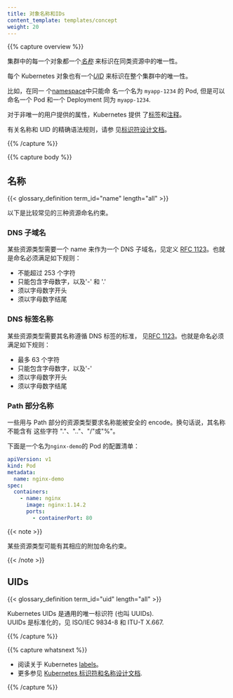 ```yaml
---
title: 对象名称和IDs
content_template: templates/concept
weight: 20
---
```


{{% capture overview %}}

<!--
Each object in your cluster has a [_Name_](#names) that is unique for that type of resource.
Every Kubernetes object also has a [_UID_](#uids) that is unique across your whole cluster.

For example, you can only have one Pod named `myapp-1234` within the same [namespace](/docs/concepts/overview/working-with-objects/namespaces/), but you can have one Pod and one Deployment that are each named `myapp-1234`.
-->

集群中的每一个对象都一个[_名称_](#名称) 来标识在同类资源中的唯一性。

每个 Kubernetes 对象也有一个[_UID_](#uids) 来标识在整个集群中的唯一性。

比如，在同一
个[namespace](/docs/concepts/overview/working-with-objects/namespaces/)中只能命
名一个名为 `myapp-1234` 的 Pod, 但是可以命名一个 Pod 和一个 Deployment 同为
`myapp-1234`.

<!--
For non-unique user-provided attributes, Kubernetes provides [labels](/docs/user-guide/labels) and [annotations](/docs/concepts/overview/working-with-objects/annotations/).

See the [identifiers design doc](https://git.k8s.io/community/contributors/design-proposals/architecture/identifiers.md) for the precise syntax rules for Names and






.
-->

对于非唯一的用户提供的属性，Kubernetes 提供
了[标签](/docs/user-guide/labels)和[注释](/docs/concepts/overview/working-with-objects/annotations/)。

有关名称和 UID 的精确语法规则，请参
见[标识符设计文档](https://git.k8s.io/community/contributors/design-proposals/architecture/identifiers.md)。

{{% /capture %}}

{{% capture body %}}

<!--
## Names
-->

## 名称

{{< glossary_definition term_id="name" length="all" >}}

<!--
Below are three types of commonly used name constraints for resources.
-->

以下是比较常见的三种资源命名约束。

<!--
### DNS Subdomain Names

Most resource types require a name that can be used as a DNS subdomain name
as defined in [RFC 1123](https://tools.ietf.org/html/rfc1123).
This means the name must:

- contain no more than 253 characters
- contain only lowercase alphanumeric characters, '-' or '.'
- start with an alphanumeric character
- end with an alphanumeric character
-->

### DNS 子域名

某些资源类型需要一个 name 来作为一个 DNS 子域名，见定义
[RFC 1123](https://tools.ietf.org/html/rfc1123)。也就是命名必须满足如下规则：

- 不能超过 253 个字符
- 只能包含字母数字，以及'-' 和 '.'
- 须以字母数字开头
- 须以字母数字结尾

<!--
### DNS Label Names

Some resource types require their names to follow the DNS
label standard as defined in [RFC 1123](https://tools.ietf.org/html/rfc1123).
This means the name must:

- contain at most 63 characters
- contain only lowercase alphanumeric characters or '-'
- start with an alphanumeric character
- end with an alphanumeric character
-->

### DNS 标签名称

某些资源类型需要其名称遵循 DNS 标签的标准，
见[RFC 1123](https://tools.ietf.org/html/rfc1123)。也就是命名必须满足如下规则：

- 最多 63 个字符
- 只能包含字母数字，以及'-'
- 须以字母数字开头
- 须以字母数字结尾

<!--
Some resource types require their names to be able to be safely encoded as a
path segment. In other words, the name may not be "." or ".." and the name may
not contain "/" or "%".
-->

### Path 部分名称

一些用与 Path 部分的资源类型要求名称能被安全的 encode。换句话说，其名称不能含有
这些字符 "."、".."、"/"或"%"。

<!--
Here’s an example manifest for a Pod named `nginx-demo`.
-->

下面是一个名为`nginx-demo`的 Pod 的配置清单：

```yaml
apiVersion: v1
kind: Pod
metadata:
  name: nginx-demo
spec:
  containers:
    - name: nginx
      image: nginx:1.14.2
      ports:
        - containerPort: 80
```

{{< note >}}

<!--
Some resource types have additional restrictions on their names.
-->

某些资源类型可能有其相应的附加命名约束。

{{< /note >}}

## UIDs

{{< glossary_definition term_id="uid" length="all" >}}

<!--
Kubernetes UIDs are universally unique identifiers (also known as UUIDs).
UUIDs are standardized as ISO/IEC 9834-8 and as ITU-T X.667.
-->

Kubernetes UIDs 是通用的唯一标识符 (也叫 UUIDs).  
UUIDs 是标准化的，见 ISO/IEC 9834-8 和 ITU-T X.667.

{{% /capture %}}

{{% capture whatsnext %}}

<!--
* Read about [labels](/docs/concepts/overview/working-with-objects/labels/) in Kubernetes.
* See the [Identifiers and Names in Kubernetes](https://git.k8s.io/community/contributors/design-proposals/architecture/identifiers.md) design document.
-->

- 阅读关于 Kubernetes
  [labels](/docs/concepts/overview/working-with-objects/labels/)。
- 更多参见
  [Kubernetes 标识符和名称设计文档](https://git.k8s.io/community/contributors/design-proposals/architecture/identifiers.md).

{{% /capture %}}

